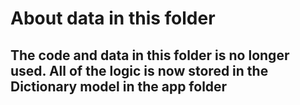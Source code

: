 # About data in this folder

## The code and data in this folder is no longer used. All of the logic is now stored in the Dictionary model in the app folder
